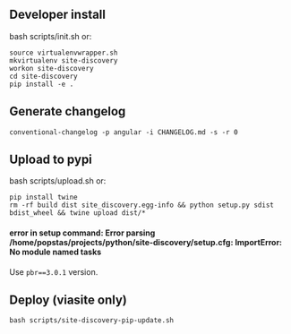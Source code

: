## Developer install
bash scripts/init.sh or:

```
source virtualenvwrapper.sh
mkvirtualenv site-discovery
workon site-discovery
cd site-discovery
pip install -e .
```


## Generate changelog

```
conventional-changelog -p angular -i CHANGELOG.md -s -r 0
```



## Upload to pypi

bash scripts/upload.sh or:

```
pip install twine
rm -rf build dist site_discovery.egg-info && python setup.py sdist bdist_wheel && twine upload dist/*
```

#### error in setup command: Error parsing /home/popstas/projects/python/site-discovery/setup.cfg: ImportError: No module named tasks
Use `pbr==3.0.1` version.



## Deploy (viasite only)
```
bash scripts/site-discovery-pip-update.sh
```